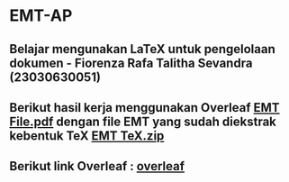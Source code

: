 # EMT-AP
## Belajar mengunakan LaTeX untuk pengelolaan dokumen - Fiorenza Rafa Talitha Sevandra (23030630051)
## Berikut hasil kerja menggunakan Overleaf [EMT File.pdf](https://github.com/fiorenzareva/Proyek_EMT/blob/main/Proyek_EMT_Overleaf.pdf) dengan file EMT yang sudah diekstrak kebentuk TeX [EMT TeX.zip](https://github.com/fiorenzareva/Proyek_EMT/blob/main/Proyek_EMT.tex.zip)
## Berikut link Overleaf : [overleaf](https://www.overleaf.com/project/674aedfe2e27acc32edbe680)


